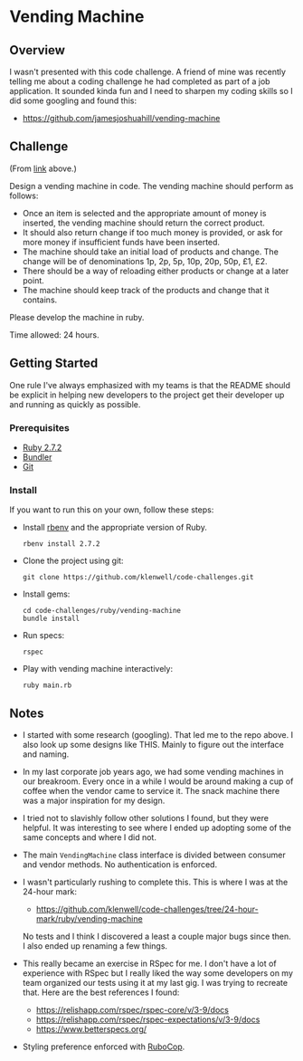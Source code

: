 # Vending Machine

## Overview
I wasn't presented with this code challenge. A friend of mine was recently telling me about a coding challenge he had completed as part of a job application. It sounded kinda fun and I need to sharpen my coding skills so I did some googling and found this:

- https://github.com/jamesjoshuahill/vending-machine

## Challenge
(From [link](https://github.com/jamesjoshuahill/vending-machine) above.)

Design a vending machine in code. The vending machine should perform as follows:

  - Once an item is selected and the appropriate amount of money is inserted, the vending machine should return the correct product.
  - It should also return change if too much money is provided, or ask for more money if insufficient funds have been inserted.
  - The machine should take an initial load of products and change. The change will be of denominations 1p, 2p, 5p, 10p, 20p, 50p, £1, £2.
  - There should be a way of reloading either products or change at a later point.
  - The machine should keep track of the products and change that it contains.

Please develop the machine in ruby.

Time allowed: 24 hours.

## Getting Started
One rule I've always emphasized with my teams is that the README should be explicit in helping new developers to the project get their developer up and running as quickly as possible.

### Prerequisites

- [Ruby 2.7.2](https://www.ruby-lang.org/en/downloads/)
- [Bundler](http://bundler.io/)
- [Git](http://git-scm.com/)

### Install

If you want to run this on your own, follow these steps:

- Install [rbenv](https://github.com/rbenv/rbenv) and the appropriate version of Ruby.

      rbenv install 2.7.2

- Clone the project using git:

      git clone https://github.com/klenwell/code-challenges.git

- Install gems:

      cd code-challenges/ruby/vending-machine
      bundle install

- Run specs:

      rspec

- Play with vending machine interactively:

      ruby main.rb

## Notes
- I started with some research (googling). That led me to the repo above. I also look up some designs like THIS. Mainly to figure out the interface and naming.

- In my last corporate job years ago, we had some vending machines in our breakroom. Every once in a while I would be around making a cup of coffee when the vendor came to service it. The snack machine there was a major inspiration for my design.

- I tried not to slavishly follow other solutions I found, but they were helpful. It was interesting to see where I ended up adopting some of the same concepts and where I did not.

- The main `VendingMachine` class interface is divided between consumer and vendor methods. No authentication is enforced.

- I wasn't particularly rushing to complete this. This is where I was at the 24-hour mark:

  - https://github.com/klenwell/code-challenges/tree/24-hour-mark/ruby/vending-machine

  No tests and I think I discovered a least a couple major bugs since then. I also ended up renaming a few things.

- This really became an exercise in RSpec for me. I don't have a lot of experience with RSpec but I really liked the way some developers on my team organized our tests using it at my last gig. I was trying to recreate that. Here are the best references I found:
  - https://relishapp.com/rspec/rspec-core/v/3-9/docs
  - https://relishapp.com/rspec/rspec-expectations/v/3-9/docs
  - https://www.betterspecs.org/

- Styling preference enforced with [RuboCop](https://github.com/rubocop-hq/rubocop).
